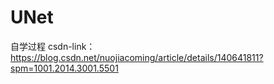 # UNet
自学过程
csdn-link：https://blog.csdn.net/nuojiacoming/article/details/140641811?spm=1001.2014.3001.5501
